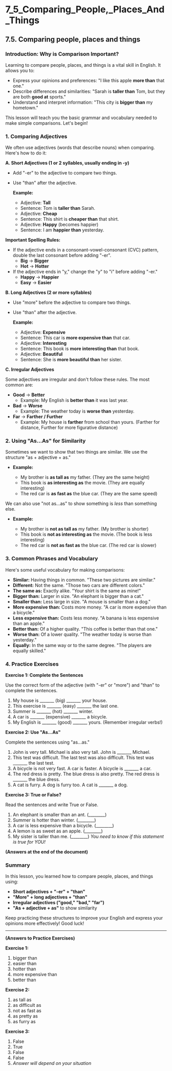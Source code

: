# 7_5_Comparing_People,_Places_And_Things

## 7.5. Comparing people, places and things

### Introduction: Why is Comparison Important?

Learning to compare people, places, and things is a vital skill in English. It allows you to:

*   Express your opinions and preferences: "I like this apple **more than** that one."
*   Describe differences and similarities: "Sarah is **taller than** Tom, but they are both **good at** sports."
*   Understand and interpret information: "This city is **bigger than** my hometown."

This lesson will teach you the basic grammar and vocabulary needed to make simple comparisons. Let's begin!

### 1. Comparing Adjectives

We often use adjectives (words that describe nouns) when comparing. Here's how to do it:

**A. Short Adjectives (1 or 2 syllables, usually ending in -y)**

*   Add "-er" to the adjective to compare two things.
*   Use "than" after the adjective.

    **Example:**

    *   Adjective: **Tall**
    *   Sentence: Tom is **taller than** Sarah.
    *   Adjective: **Cheap**
    *   Sentence: This shirt is **cheaper than** that shirt.
    *   Adjective: **Happy** (becomes happier)
    *   Sentence: I am **happier than** yesterday.

**Important Spelling Rules:**

*   If the adjective ends in a consonant-vowel-consonant (CVC) pattern, double the last consonant before adding "-er".
    *   **Big** -> **Bigger**
    *   **Hot** -> **Hotter**
*   If the adjective ends in "y," change the "y" to "i" before adding "-er."
    *   **Happy** -> **Happier**
    *   **Easy** -> **Easier**

**B. Long Adjectives (2 or more syllables)**

*   Use "more" before the adjective to compare two things.
*   Use "than" after the adjective.

    **Example:**

    *   Adjective: **Expensive**
    *   Sentence: This car is **more expensive than** that car.
    *   Adjective: **Interesting**
    *   Sentence: This book is **more interesting than** that book.
    *   Adjective: **Beautiful**
    *   Sentence: She is **more beautiful than** her sister.

**C. Irregular Adjectives**

Some adjectives are irregular and don't follow these rules. The most common are:

*   **Good** -> **Better**
    *   Example: My English is **better than** it was last year.
*   **Bad** -> **Worse**
    *   Example: The weather today is **worse than** yesterday.
*   **Far** -> **Farther / Further**
    *   Example: My house is **farther** from school than yours. (Farther for distance, Further for more figurative distance)

### 2. Using "As...As" for Similarity

Sometimes we want to show that two things are similar. We use the structure "as + adjective + as."

*   **Example:**

    *   My brother is **as tall as** my father. (They are the same height)
    *   This book is **as interesting as** the movie. (They are equally interesting)
    *   The red car is **as fast as** the blue car. (They are the same speed)

We can also use "not as...as" to show something is *less* than something else.

*   **Example:**

    *   My brother is **not as tall as** my father. (My brother is shorter)
    *   This book is **not as interesting as** the movie. (The book is less interesting)
    *   The red car is **not as fast as** the blue car. (The red car is slower)

### 3. Common Phrases and Vocabulary

Here's some useful vocabulary for making comparisons:

*   **Similar:** Having things in common.  "These two pictures are similar."
*   **Different:** Not the same. "Those two cars are different colors."
*   **The same as:** Exactly alike. "Your shirt is the same as mine!"
*   **Bigger than:** Larger in size. "An elephant is bigger than a cat."
*   **Smaller than:** Less large in size. "A mouse is smaller than a dog."
*   **More expensive than:** Costs more money. "A car is more expensive than a bicycle."
*   **Less expensive than:** Costs less money. "A banana is less expensive than an apple."
*   **Better than:** Of a higher quality. "This coffee is better than that one."
*   **Worse than:** Of a lower quality. "The weather today is worse than yesterday."
*   **Equally:** In the same way or to the same degree. "The players are equally skilled."

### 4. Practice Exercises

**Exercise 1: Complete the Sentences**

Use the correct form of the adjective (with "-er" or "more") and "than" to complete the sentences.

1.  My house is _______ (big) _______ your house.
2.  This exercise is _______ (easy) _______ the last one.
3.  Summer is _______ (hot) _______ winter.
4.  A car is _______ (expensive) _______ a bicycle.
5.  My English is _______ (good) _______ yours. (Remember irregular verbs!)

**Exercise 2: Use "As...As"**

Complete the sentences using "as...as."

1.  John is very tall. Michael is also very tall. John is _______ Michael.
2.  This test was difficult. The last test was also difficult. This test was _______ the last test.
3.  A bicycle is not very fast. A car is faster. A bicycle is _______ a car.
4.  The red dress is pretty. The blue dress is also pretty. The red dress is _______ the blue dress.
5. A cat is furry. A dog is furry too. A cat is _______ a dog.

**Exercise 3: True or False?**

Read the sentences and write True or False.

1.  An elephant is smaller than an ant. (________)
2.  Summer is hotter than winter. (________)
3.  A car is less expensive than a bicycle. (________)
4.  A lemon is as sweet as an apple. (________)
5.  My sister is taller than me. (________) *You need to know if this statement is true for YOU!*

**(Answers at the end of the document)**

### Summary

In this lesson, you learned how to compare people, places, and things using:

*   **Short adjectives + "-er" + "than"**
*   **"More" + long adjectives + "than"**
*   **Irregular adjectives ("good," "bad," "far")**
*   **"As + adjective + as"** to show similarity

Keep practicing these structures to improve your English and express your opinions more effectively! Good luck!

---

**(Answers to Practice Exercises)**

**Exercise 1:**

1.  bigger than
2.  easier than
3.  hotter than
4.  more expensive than
5.  better than

**Exercise 2:**

1. as tall as
2. as difficult as
3. not as fast as
4. as pretty as
5. as furry as

**Exercise 3:**

1.  False
2.  True
3.  False
4.  False
5. *Answer will depend on your situation*
